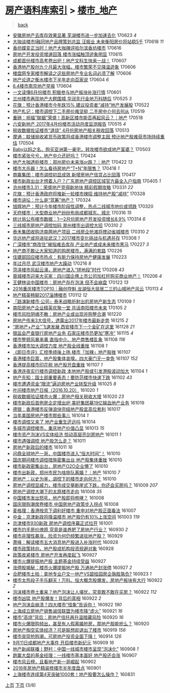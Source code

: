 [房产语料库索引](../../README.md)  > [楼市_地产](楼市_地产.md)
====
> [back](../README.md)

- [安徽房地产去库存效果显著 芜湖楼市进一步加速去化](http://jkwz.applinzi.com/ittc/6982415612855714820.html#%E5%AE%89%E5%BE%BD%E6%88%BF%E5%9C%B0%E4%BA%A7%E5%8E%BB%E5%BA%93%E5%AD%98%E6%95%88%E6%9E%9C%E6%98%BE%E8%91%97+%E8%8A%9C%E6%B9%96%E6%A5%BC%E5%B8%82%E8%BF%9B%E4%B8%80%E6%AD%A5%E5%8A%A0%E9%80%9F%E5%8E%BB%E5%8C%96) 170623 *4* 
- [大咖谈楼市I融冠地产品牌策划总监 汪振业 未来衡阳房价将站稳5千](http://jkwz.applinzi.com/ittc/6980524066715730948.html#%E5%A4%A7%E5%92%96%E8%B0%88%E6%A5%BC%E5%B8%82I%E8%9E%8D%E5%86%A0%E5%9C%B0%E4%BA%A7%E5%93%81%E7%89%8C%E7%AD%96%E5%88%92%E6%80%BB%E7%9B%91+%E6%B1%AA%E6%8C%AF%E4%B8%9A+%E6%9C%AA%E6%9D%A5%E8%A1%A1%E9%98%B3%E6%88%BF%E4%BB%B7%E5%B0%86%E7%AB%99%E7%A8%B35%E5%8D%83) 170618 *11* 
- [香坊蝶变正当时！地产大咖辣评哈尔滨香坊楼市](http://jkwz.applinzi.com/ittc/6979709937012704260.html#%E9%A6%99%E5%9D%8A%E8%9D%B6%E5%8F%98%E6%AD%A3%E5%BD%93%E6%97%B6%EF%BC%81%E5%9C%B0%E4%BA%A7%E5%A4%A7%E5%92%96%E8%BE%A3%E8%AF%84%E5%93%88%E5%B0%94%E6%BB%A8%E9%A6%99%E5%9D%8A%E6%A5%BC%E5%B8%82) 170616  
- [房地产开发投资增速回落 楼市涨幅触顶迹象明显](http://jkwz.applinzi.com/ittc/6979376990325834756.html#%E6%88%BF%E5%9C%B0%E4%BA%A7%E5%BC%80%E5%8F%91%E6%8A%95%E8%B5%84%E5%A2%9E%E9%80%9F%E5%9B%9E%E8%90%BD+%E6%A5%BC%E5%B8%82%E6%B6%A8%E5%B9%85%E8%A7%A6%E9%A1%B6%E8%BF%B9%E8%B1%A1%E6%98%8E%E6%98%BE) 170615  
- [成都首份楼市高考卷出炉！地产文科生快来一战！](http://jkwz.applinzi.com/ittc/6976512391419266052.html#%E6%88%90%E9%83%BD%E9%A6%96%E4%BB%BD%E6%A5%BC%E5%B8%82%E9%AB%98%E8%80%83%E5%8D%B7%E5%87%BA%E7%82%89%EF%BC%81%E5%9C%B0%E4%BA%A7%E6%96%87%E7%A7%91%E7%94%9F%E5%BF%AB%E6%9D%A5%E4%B8%80%E6%88%98%EF%BC%81) 170607  
- [香港地产股创九个月最大涨幅，楼市繁荣不见降温迹象](http://jkwz.applinzi.com/ittc/6976125754491274245.html#%E9%A6%99%E6%B8%AF%E5%9C%B0%E4%BA%A7%E8%82%A1%E5%88%9B%E4%B9%9D%E4%B8%AA%E6%9C%88%E6%9C%80%E5%A4%A7%E6%B6%A8%E5%B9%85%EF%BC%8C%E6%A5%BC%E5%B8%82%E7%B9%81%E8%8D%A3%E4%B8%8D%E8%A7%81%E9%99%8D%E6%B8%A9%E8%BF%B9%E8%B1%A1) 170606  
- [楼盘网专家楼市解读之这些房地产专业名词必须了解](http://jkwz.applinzi.com/ittc/6976082136137204740.html#%E6%A5%BC%E7%9B%98%E7%BD%91%E4%B8%93%E5%AE%B6%E6%A5%BC%E5%B8%82%E8%A7%A3%E8%AF%BB%E4%B9%8B%E8%BF%99%E4%BA%9B%E6%88%BF%E5%9C%B0%E4%BA%A7%E4%B8%93%E4%B8%9A%E5%90%8D%E8%AF%8D%E5%BF%85%E9%A1%BB%E4%BA%86%E8%A7%A3) 170606  
- [地产论道之衡水楼市下半年走向百家说](http://jkwz.applinzi.com/ittc/6975253742654850053.html#%E5%9C%B0%E4%BA%A7%E8%AE%BA%E9%81%93%E4%B9%8B%E8%A1%A1%E6%B0%B4%E6%A5%BC%E5%B8%82%E4%B8%8B%E5%8D%8A%E5%B9%B4%E8%B5%B0%E5%90%91%E7%99%BE%E5%AE%B6%E8%AF%B4) 170604 *6* 
- [6.4楼市南京地产早报](http://jkwz.applinzi.com/ittc/6975103981599589381.html#6.4%E6%A5%BC%E5%B8%82%E5%8D%97%E4%BA%AC%E5%9C%B0%E4%BA%A7%E6%97%A9%E6%8A%A5) 170604  
- [一文读懂6月份楼市 积极参与地产板块补涨行情](http://jkwz.applinzi.com/ittc/6974143833418761221.html#%E4%B8%80%E6%96%87%E8%AF%BB%E6%87%826%E6%9C%88%E4%BB%BD%E6%A5%BC%E5%B8%82+%E7%A7%AF%E6%9E%81%E5%8F%82%E4%B8%8E%E5%9C%B0%E4%BA%A7%E6%9D%BF%E5%9D%97%E8%A1%A5%E6%B6%A8%E8%A1%8C%E6%83%85) 170601  
- [兰州楼市再现地产大鳄围城 华润先行金地万科随后](http://jkwz.applinzi.com/ittc/6971551450336330756.html#%E5%85%B0%E5%B7%9E%E6%A5%BC%E5%B8%82%E5%86%8D%E7%8E%B0%E5%9C%B0%E4%BA%A7%E5%A4%A7%E9%B3%84%E5%9B%B4%E5%9F%8E+%E5%8D%8E%E6%B6%A6%E5%85%88%E8%A1%8C%E9%87%91%E5%9C%B0%E4%B8%87%E7%A7%91%E9%9A%8F%E5%90%8E) 170525 *3* 
- [花旗：预计香港楼市今年跌15% 建议投资者“减持”地产发展股](http://jkwz.applinzi.com/ittc/6970510897230382085.html#%E8%8A%B1%E6%97%97%EF%BC%9A%E9%A2%84%E8%AE%A1%E9%A6%99%E6%B8%AF%E6%A5%BC%E5%B8%82%E4%BB%8A%E5%B9%B4%E8%B7%8C15%25+%E5%BB%BA%E8%AE%AE%E6%8A%95%E8%B5%84%E8%80%85%E2%80%9C%E5%87%8F%E6%8C%81%E2%80%9D%E5%9C%B0%E4%BA%A7%E5%8F%91%E5%B1%95%E8%82%A1) 170522  
- [地产札记：楼市调控下二手房价难坚挺 二手房中介何去何从](http://jkwz.applinzi.com/ittc/6969338689929872388.html#%E5%9C%B0%E4%BA%A7%E6%9C%AD%E8%AE%B0%EF%BC%9A%E6%A5%BC%E5%B8%82%E8%B0%83%E6%8E%A7%E4%B8%8B%E4%BA%8C%E6%89%8B%E6%88%BF%E4%BB%B7%E9%9A%BE%E5%9D%9A%E6%8C%BA+%E4%BA%8C%E6%89%8B%E6%88%BF%E4%B8%AD%E4%BB%8B%E4%BD%95%E5%8E%BB%E4%BD%95%E4%BB%8E) 170519  
- [重磅：祝福“联姻”荣盛！高新区楼市能否再起风云？｜地产](http://jkwz.applinzi.com/ittc/6968943643862762500.html#%E9%87%8D%E7%A3%85%EF%BC%9A%E7%A5%9D%E7%A6%8F%E2%80%9C%E8%81%94%E5%A7%BB%E2%80%9D%E8%8D%A3%E7%9B%9B%EF%BC%81%E9%AB%98%E6%96%B0%E5%8C%BA%E6%A5%BC%E5%B8%82%E8%83%BD%E5%90%A6%E5%86%8D%E8%B5%B7%E9%A3%8E%E4%BA%91%EF%BC%9F%EF%BD%9C%E5%9C%B0%E4%BA%A7) 170518  
- [六安新地产 2017年4月份楼市活动月度监测报告](http://jkwz.applinzi.com/ittc/6967840127580636165.html#%E5%85%AD%E5%AE%89%E6%96%B0%E5%9C%B0%E4%BA%A7+2017%E5%B9%B44%E6%9C%88%E4%BB%BD%E6%A5%BC%E5%B8%82%E6%B4%BB%E5%8A%A8%E6%9C%88%E5%BA%A6%E7%9B%91%E6%B5%8B%E6%8A%A5%E5%91%8A) 170515 *4* 
- [税收数据佐证楼市“退烧” 4月份房地产相关税收回落](http://jkwz.applinzi.com/ittc/6966947725714129924.html#%E7%A8%8E%E6%94%B6%E6%95%B0%E6%8D%AE%E4%BD%90%E8%AF%81%E6%A5%BC%E5%B8%82%E2%80%9C%E9%80%80%E7%83%A7%E2%80%9D+4%E6%9C%88%E4%BB%BD%E6%88%BF%E5%9C%B0%E4%BA%A7%E7%9B%B8%E5%85%B3%E7%A8%8E%E6%94%B6%E5%9B%9E%E8%90%BD) 170513  
- [摩通：联储局收紧货币政策将成香港楼市调整主因 预计地产股难获市场持续重估](http://jkwz.applinzi.com/ittc/6963793837276267524.html#%E6%91%A9%E9%80%9A%EF%BC%9A%E8%81%94%E5%82%A8%E5%B1%80%E6%94%B6%E7%B4%A7%E8%B4%A7%E5%B8%81%E6%94%BF%E7%AD%96%E5%B0%86%E6%88%90%E9%A6%99%E6%B8%AF%E6%A5%BC%E5%B8%82%E8%B0%83%E6%95%B4%E4%B8%BB%E5%9B%A0+%E9%A2%84%E8%AE%A1%E5%9C%B0%E4%BA%A7%E8%82%A1%E9%9A%BE%E8%8E%B7%E5%B8%82%E5%9C%BA%E6%8C%81%E7%BB%AD%E9%87%8D%E4%BC%B0) 170504  
- [Baby以妈之名，购买亚洲第一豪宅，转攻楼市欲成地产富婆？](http://jkwz.applinzi.com/ittc/6963117805598671876.html#Baby%E4%BB%A5%E5%A6%88%E4%B9%8B%E5%90%8D%EF%BC%8C%E8%B4%AD%E4%B9%B0%E4%BA%9A%E6%B4%B2%E7%AC%AC%E4%B8%80%E8%B1%AA%E5%AE%85%EF%BC%8C%E8%BD%AC%E6%94%BB%E6%A5%BC%E5%B8%82%E6%AC%B2%E6%88%90%E5%9C%B0%E4%BA%A7%E5%AF%8C%E5%A9%86%EF%BC%9F) 170503  
- [楼市紧张兮兮，地产中介还好吗？](http://jkwz.applinzi.com/ittc/6960147992601428997.html#%E6%A5%BC%E5%B8%82%E7%B4%A7%E5%BC%A0%E5%85%AE%E5%85%AE%EF%BC%8C%E5%9C%B0%E4%BA%A7%E4%B8%AD%E4%BB%8B%E8%BF%98%E5%A5%BD%E5%90%97%EF%BC%9F) 170424  
- [地产大咖透析楼市：郑州房价未来涨or跌？｜地产](http://jkwz.applinzi.com/ittc/6959156124459729925.html#%E5%9C%B0%E4%BA%A7%E5%A4%A7%E5%92%96%E9%80%8F%E6%9E%90%E6%A5%BC%E5%B8%82%EF%BC%9A%E9%83%91%E5%B7%9E%E6%88%BF%E4%BB%B7%E6%9C%AA%E6%9D%A5%E6%B6%A8or%E8%B7%8C%EF%BC%9F%EF%BD%9C%E5%9C%B0%E4%BA%A7) 170422 *13* 
- [楼市大杀器！怎么看待房地产“T+N”年限售？](http://jkwz.applinzi.com/ittc/6957831687672169477.html#%E6%A5%BC%E5%B8%82%E5%A4%A7%E6%9D%80%E5%99%A8%EF%BC%81%E6%80%8E%E4%B9%88%E7%9C%8B%E5%BE%85%E6%88%BF%E5%9C%B0%E4%BA%A7%E2%80%9CT%2BN%E2%80%9D%E5%B9%B4%E9%99%90%E5%94%AE%EF%BC%9F) 170418 *1* 
- [商赢集团：楼市调控初显成效 新增房地产信贷占比回落](http://jkwz.applinzi.com/ittc/6957451642239714308.html#%E5%95%86%E8%B5%A2%E9%9B%86%E5%9B%A2%EF%BC%9A%E6%A5%BC%E5%B8%82%E8%B0%83%E6%8E%A7%E5%88%9D%E6%98%BE%E6%88%90%E6%95%88+%E6%96%B0%E5%A2%9E%E6%88%BF%E5%9C%B0%E4%BA%A7%E4%BF%A1%E8%B4%B7%E5%8D%A0%E6%AF%94%E5%9B%9E%E8%90%BD) 170417  
- [楼市新政出台才想着入户？广东房地产调控区域官方最全入户指南](http://jkwz.applinzi.com/ittc/6953098858707026949.html#%E6%A5%BC%E5%B8%82%E6%96%B0%E6%94%BF%E5%87%BA%E5%8F%B0%E6%89%8D%E6%83%B3%E7%9D%80%E5%85%A5%E6%88%B7%EF%BC%9F%E5%B9%BF%E4%B8%9C%E6%88%BF%E5%9C%B0%E4%BA%A7%E8%B0%83%E6%8E%A7%E5%8C%BA%E5%9F%9F%E5%AE%98%E6%96%B9%E6%9C%80%E5%85%A8%E5%85%A5%E6%88%B7%E6%8C%87%E5%8D%97) 170405 *1* 
- [沧州楼市3.31：荣盛地产竞得新地块 精彩假期攻略](http://jkwz.applinzi.com/ittc/6951186548207911941.html#%E6%B2%A7%E5%B7%9E%E6%A5%BC%E5%B8%823.31%EF%BC%9A%E8%8D%A3%E7%9B%9B%E5%9C%B0%E4%BA%A7%E7%AB%9E%E5%BE%97%E6%96%B0%E5%9C%B0%E5%9D%97+%E7%B2%BE%E5%BD%A9%E5%81%87%E6%9C%9F%E6%94%BB%E7%95%A5) 170331 *22* 
- [花旗：预计香港政府将推新一轮楼市辣招 维持地产股“减持”](http://jkwz.applinzi.com/ittc/6950091348844741636.html#%E8%8A%B1%E6%97%97%EF%BC%9A%E9%A2%84%E8%AE%A1%E9%A6%99%E6%B8%AF%E6%94%BF%E5%BA%9C%E5%B0%86%E6%8E%A8%E6%96%B0%E4%B8%80%E8%BD%AE%E6%A5%BC%E5%B8%82%E8%BE%A3%E6%8B%9B+%E7%BB%B4%E6%8C%81%E5%9C%B0%E4%BA%A7%E8%82%A1%E2%80%9C%E5%87%8F%E6%8C%81%E2%80%9D) 170328  
- [楼市讲坛：什么是“蓝筹”地产？](http://jkwz.applinzi.com/ittc/6948615432662680581.html#%E6%A5%BC%E5%B8%82%E8%AE%B2%E5%9D%9B%EF%BC%9A%E4%BB%80%E4%B9%88%E6%98%AF%E2%80%9C%E8%93%9D%E7%AD%B9%E2%80%9D%E5%9C%B0%E4%BA%A7%EF%BC%9F) 170324  
- [旭辉地产：预计今年楼市阶段性调整，热点二线城市地价或领跌](http://jkwz.applinzi.com/ittc/6947226698302096389.html#%E6%97%AD%E8%BE%89%E5%9C%B0%E4%BA%A7%EF%BC%9A%E9%A2%84%E8%AE%A1%E4%BB%8A%E5%B9%B4%E6%A5%BC%E5%B8%82%E9%98%B6%E6%AE%B5%E6%80%A7%E8%B0%83%E6%95%B4%EF%BC%8C%E7%83%AD%E7%82%B9%E4%BA%8C%E7%BA%BF%E5%9F%8E%E5%B8%82%E5%9C%B0%E4%BB%B7%E6%88%96%E9%A2%86%E8%B7%8C) 170320  
- [天府楼市｜大型商业地产纷纷布局成都城东、城北](http://jkwz.applinzi.com/ittc/6945686398077240325.html#%E5%A4%A9%E5%BA%9C%E6%A5%BC%E5%B8%82%EF%BD%9C%E5%A4%A7%E5%9E%8B%E5%95%86%E4%B8%9A%E5%9C%B0%E4%BA%A7%E7%BA%B7%E7%BA%B7%E5%B8%83%E5%B1%80%E6%88%90%E9%83%BD%E5%9F%8E%E4%B8%9C%E3%80%81%E5%9F%8E%E5%8C%97) 170316 *15* 
- [统计局公布楼市数据：1—2月份房地产开发投资增长8.9%](http://jkwz.applinzi.com/ittc/6944858149994628101.html#%E7%BB%9F%E8%AE%A1%E5%B1%80%E5%85%AC%E5%B8%83%E6%A5%BC%E5%B8%82%E6%95%B0%E6%8D%AE%EF%BC%9A1%E2%80%942%E6%9C%88%E4%BB%BD%E6%88%BF%E5%9C%B0%E4%BA%A7%E5%BC%80%E5%8F%91%E6%8A%95%E8%B5%84%E5%A2%9E%E9%95%BF8.9%25) 170314 *6* 
- [三线城市房地产调控加码 滁州楼市出调控大招](http://jkwz.applinzi.com/ittc/6943418185557738501.html#%E4%B8%89%E7%BA%BF%E5%9F%8E%E5%B8%82%E6%88%BF%E5%9C%B0%E4%BA%A7%E8%B0%83%E6%8E%A7%E5%8A%A0%E7%A0%81+%E6%BB%81%E5%B7%9E%E6%A5%BC%E5%B8%82%E5%87%BA%E8%B0%83%E6%8E%A7%E5%A4%A7%E6%8B%9B) 170310 *2* 
- [泰禾集团收购济南两地产项目 二线房企抢滩将搅动省城楼市](http://jkwz.applinzi.com/ittc/6943210541559579652.html#%E6%B3%B0%E7%A6%BE%E9%9B%86%E5%9B%A2%E6%94%B6%E8%B4%AD%E6%B5%8E%E5%8D%97%E4%B8%A4%E5%9C%B0%E4%BA%A7%E9%A1%B9%E7%9B%AE+%E4%BA%8C%E7%BA%BF%E6%88%BF%E4%BC%81%E6%8A%A2%E6%BB%A9%E5%B0%86%E6%90%85%E5%8A%A8%E7%9C%81%E5%9F%8E%E6%A5%BC%E5%B8%82) 170310 *2* 
- [华远地产或将进驻武汉？2017楼市变化挑战与机遇并存](http://jkwz.applinzi.com/ittc/6942610494836966405.html#%E5%8D%8E%E8%BF%9C%E5%9C%B0%E4%BA%A7%E6%88%96%E5%B0%86%E8%BF%9B%E9%A9%BB%E6%AD%A6%E6%B1%89%EF%BC%9F2017%E6%A5%BC%E5%B8%82%E5%8F%98%E5%8C%96%E6%8C%91%E6%88%98%E4%B8%8E%E6%9C%BA%E9%81%87%E5%B9%B6%E5%AD%98) 170308 *1* 
- [广深楼市“商改住”被指难去库存 产业地产或成未来楼市黑马](http://jkwz.applinzi.com/ittc/6939323405177455620.html#%E5%B9%BF%E6%B7%B1%E6%A5%BC%E5%B8%82%E2%80%9C%E5%95%86%E6%94%B9%E4%BD%8F%E2%80%9D%E8%A2%AB%E6%8C%87%E9%9A%BE%E5%8E%BB%E5%BA%93%E5%AD%98+%E4%BA%A7%E4%B8%9A%E5%9C%B0%E4%BA%A7%E6%88%96%E6%88%90%E6%9C%AA%E6%9D%A5%E6%A5%BC%E5%B8%82%E9%BB%91%E9%A9%AC) 170227 *3* 
- [地产商不敢让大家知道的购房楼市，满满的套路](http://jkwz.applinzi.com/ittc/6938720529392600069.html#%E5%9C%B0%E4%BA%A7%E5%95%86%E4%B8%8D%E6%95%A2%E8%AE%A9%E5%A4%A7%E5%AE%B6%E7%9F%A5%E9%81%93%E7%9A%84%E8%B4%AD%E6%88%BF%E6%A5%BC%E5%B8%82%EF%BC%8C%E6%BB%A1%E6%BB%A1%E7%9A%84%E5%A5%97%E8%B7%AF) 170226  
- [住建部回应楼市热点：有能力保持房地产健康发展](http://jkwz.applinzi.com/ittc/6937929712541369348.html#%E4%BD%8F%E5%BB%BA%E9%83%A8%E5%9B%9E%E5%BA%94%E6%A5%BC%E5%B8%82%E7%83%AD%E7%82%B9%EF%BC%9A%E6%9C%89%E8%83%BD%E5%8A%9B%E4%BF%9D%E6%8C%81%E6%88%BF%E5%9C%B0%E4%BA%A7%E5%81%A5%E5%BA%B7%E5%8F%91%E5%B1%95) 170223  
- [年过月尽 武汉楼市地产大躁动](http://jkwz.applinzi.com/ittc/6935249739623957508.html#%E5%B9%B4%E8%BF%87%E6%9C%88%E5%B0%BD+%E6%AD%A6%E6%B1%89%E6%A5%BC%E5%B8%82%E5%9C%B0%E4%BA%A7%E5%A4%A7%E8%BA%81%E5%8A%A8) 170216 *8* 
- [菏泽楼市风起云涌，房地产进入“拼地段”时代](http://jkwz.applinzi.com/ittc/6932402911631115268.html#%E8%8F%8F%E6%B3%BD%E6%A5%BC%E5%B8%82%E9%A3%8E%E8%B5%B7%E4%BA%91%E6%B6%8C%EF%BC%8C%E6%88%BF%E5%9C%B0%E4%BA%A7%E8%BF%9B%E5%85%A5%E2%80%9C%E6%8B%BC%E5%9C%B0%E6%AE%B5%E2%80%9D%E6%97%B6%E4%BB%A3) 170208 *43* 
- [蓉城楼市迎来大买家：四川国企携上市公司加杠杆购买商业地产！](http://jkwz.applinzi.com/ittc/6931466690566292484.html#%E8%93%89%E5%9F%8E%E6%A5%BC%E5%B8%82%E8%BF%8E%E6%9D%A5%E5%A4%A7%E4%B9%B0%E5%AE%B6%EF%BC%9A%E5%9B%9B%E5%B7%9D%E5%9B%BD%E4%BC%81%E6%90%BA%E4%B8%8A%E5%B8%82%E5%85%AC%E5%8F%B8%E5%8A%A0%E6%9D%A0%E6%9D%86%E8%B4%AD%E4%B9%B0%E5%95%86%E4%B8%9A%E5%9C%B0%E4%BA%A7%EF%BC%81) 170206 *4* 
- [王健林谈中国楼市：房地产存在泡沫 但不会崩盘](http://jkwz.applinzi.com/ittc/6925892450848867333.html#%E7%8E%8B%E5%81%A5%E6%9E%97%E8%B0%88%E4%B8%AD%E5%9B%BD%E6%A5%BC%E5%B8%82%EF%BC%9A%E6%88%BF%E5%9C%B0%E4%BA%A7%E5%AD%98%E5%9C%A8%E6%B3%A1%E6%B2%AB+%E4%BD%86%E4%B8%8D%E4%BC%9A%E5%B4%A9%E7%9B%98) 170122 *13* 
- [2016重庆楼市TOP10｜融创夺魁 龙湖恒大屈居二三的山城地产风云](http://jkwz.applinzi.com/ittc/6922673502741332996.html#2016%E9%87%8D%E5%BA%86%E6%A5%BC%E5%B8%82TOP10%EF%BD%9C%E8%9E%8D%E5%88%9B%E5%A4%BA%E9%AD%81+%E9%BE%99%E6%B9%96%E6%81%92%E5%A4%A7%E5%B1%88%E5%B1%85%E4%BA%8C%E4%B8%89%E7%9A%84%E5%B1%B1%E5%9F%8E%E5%9C%B0%E4%BA%A7%E9%A3%8E%E4%BA%91) 170113 *4* 
- [地产精英畅聊2017淄博楼市](http://jkwz.applinzi.com/ittc/6922203253994685444.html#%E5%9C%B0%E4%BA%A7%E7%B2%BE%E8%8B%B1%E7%95%85%E8%81%8A2017%E6%B7%84%E5%8D%9A%E6%A5%BC%E5%B8%82) 170112 *12* 
- [「路演新楼市·公司」泰禾战略折射出的房地产新生态](http://jkwz.applinzi.com/ittc/6921210593616069636.html#%E3%80%8C%E8%B7%AF%E6%BC%94%E6%96%B0%E6%A5%BC%E5%B8%82%C2%B7%E5%85%AC%E5%8F%B8%E3%80%8D%E6%B3%B0%E7%A6%BE%E6%88%98%E7%95%A5%E6%8A%98%E5%B0%84%E5%87%BA%E7%9A%84%E6%88%BF%E5%9C%B0%E4%BA%A7%E6%96%B0%E7%94%9F%E6%80%81) 170109 *1* 
- [南阳房地产企业精英欢聚一堂 共话南阳楼市未来](http://jkwz.applinzi.com/ittc/6919579958640116740.html#%E5%8D%97%E9%98%B3%E6%88%BF%E5%9C%B0%E4%BA%A7%E4%BC%81%E4%B8%9A%E7%B2%BE%E8%8B%B1%E6%AC%A2%E8%81%9A%E4%B8%80%E5%A0%82+%E5%85%B1%E8%AF%9D%E5%8D%97%E9%98%B3%E6%A5%BC%E5%B8%82%E6%9C%AA%E6%9D%A5) 170105 *2* 
- [楼市风险阴魂不散：房地产业或出现并购整合潮](http://jkwz.applinzi.com/ittc/6913756586073129988.html#%E6%A5%BC%E5%B8%82%E9%A3%8E%E9%99%A9%E9%98%B4%E9%AD%82%E4%B8%8D%E6%95%A3%EF%BC%9A%E6%88%BF%E5%9C%B0%E4%BA%A7%E4%B8%9A%E6%88%96%E5%87%BA%E7%8E%B0%E5%B9%B6%E8%B4%AD%E6%95%B4%E5%90%88%E6%BD%AE) 161220  
- [房地产传来3大信号，透露出2017年楼市最新走势](http://jkwz.applinzi.com/ittc/6911567376121594885.html#%E6%88%BF%E5%9C%B0%E4%BA%A7%E4%BC%A0%E6%9D%A53%E5%A4%A7%E4%BF%A1%E5%8F%B7%EF%BC%8C%E9%80%8F%E9%9C%B2%E5%87%BA2017%E5%B9%B4%E6%A5%BC%E5%B8%82%E6%9C%80%E6%96%B0%E8%B5%B0%E5%8A%BF) 161215 *2* 
- [“房地产+产业”飞速发展 西安楼市下一个金矿在这里](http://jkwz.applinzi.com/ittc/6905550564158342148.html#%E2%80%9C%E6%88%BF%E5%9C%B0%E4%BA%A7%2B%E4%BA%A7%E4%B8%9A%E2%80%9D%E9%A3%9E%E9%80%9F%E5%8F%91%E5%B1%95+%E8%A5%BF%E5%AE%89%E6%A5%BC%E5%B8%82%E4%B8%8B%E4%B8%80%E4%B8%AA%E9%87%91%E7%9F%BF%E5%9C%A8%E8%BF%99%E9%87%8C) 161128 *21* 
- [银监会严查银行房地产业务 石家庄楼市恐更加“寒冷”](http://jkwz.applinzi.com/ittc/6900654408039138309.html#%E9%93%B6%E7%9B%91%E4%BC%9A%E4%B8%A5%E6%9F%A5%E9%93%B6%E8%A1%8C%E6%88%BF%E5%9C%B0%E4%BA%A7%E4%B8%9A%E5%8A%A1+%E7%9F%B3%E5%AE%B6%E5%BA%84%E6%A5%BC%E5%B8%82%E6%81%90%E6%9B%B4%E5%8A%A0%E2%80%9C%E5%AF%92%E5%86%B7%E2%80%9D) 161115 *4* 
- [楼市整顿风暴来袭 直指中介、地产商售楼乱象](http://jkwz.applinzi.com/ittc/6898007196238873605.html#%E6%A5%BC%E5%B8%82%E6%95%B4%E9%A1%BF%E9%A3%8E%E6%9A%B4%E6%9D%A5%E8%A2%AD+%E7%9B%B4%E6%8C%87%E4%B8%AD%E4%BB%8B%E3%80%81%E5%9C%B0%E4%BA%A7%E5%95%86%E5%94%AE%E6%A5%BC%E4%B9%B1%E8%B1%A1) 161108 *116* 
- [香港楼市加大调控力度 地产股全线重挫](http://jkwz.applinzi.com/ittc/6897954712854217732.html#%E9%A6%99%E6%B8%AF%E6%A5%BC%E5%B8%82%E5%8A%A0%E5%A4%A7%E8%B0%83%E6%8E%A7%E5%8A%9B%E5%BA%A6+%E5%9C%B0%E4%BA%A7%E8%82%A1%E5%85%A8%E7%BA%BF%E9%87%8D%E6%8C%AB) 161108 *1* 
- [《即日市评》汇控季绩後上扬 楼市「加辣」地产股挫](http://jkwz.applinzi.com/ittc/6897820147565200389.html#%E3%80%8A%E5%8D%B3%E6%97%A5%E5%B8%82%E8%AF%84%E3%80%8B%E6%B1%87%E6%8E%A7%E5%AD%A3%E7%BB%A9%E5%BE%8C%E4%B8%8A%E6%89%AC+%E6%A5%BC%E5%B8%82%E3%80%8C%E5%8A%A0%E8%BE%A3%E3%80%8D%E5%9C%B0%E4%BA%A7%E8%82%A1%E6%8C%AB) 161107  
- [香港楼市巨震，地产股集体哀嚎，四大豪门无一幸免](http://jkwz.applinzi.com/ittc/6897749450914530308.html#%E9%A6%99%E6%B8%AF%E6%A5%BC%E5%B8%82%E5%B7%A8%E9%9C%87%EF%BC%8C%E5%9C%B0%E4%BA%A7%E8%82%A1%E9%9B%86%E4%BD%93%E5%93%80%E5%9A%8E%EF%BC%8C%E5%9B%9B%E5%A4%A7%E8%B1%AA%E9%97%A8%E6%97%A0%E4%B8%80%E5%B9%B8%E5%85%8D) 161107 *152* 
- [香港提高楼市印花税 地产股开盘重挫](http://jkwz.applinzi.com/ittc/6897696881148167173.html#%E9%A6%99%E6%B8%AF%E6%8F%90%E9%AB%98%E6%A5%BC%E5%B8%82%E5%8D%B0%E8%8A%B1%E7%A8%8E+%E5%9C%B0%E4%BA%A7%E8%82%A1%E5%BC%80%E7%9B%98%E9%87%8D%E6%8C%AB) 161107 *1* 
- [香港连夜实行楼市调控新政 本地地产股或引发港股波动加大](http://jkwz.applinzi.com/ittc/6896748243802653701.html#%E9%A6%99%E6%B8%AF%E8%BF%9E%E5%A4%9C%E5%AE%9E%E8%A1%8C%E6%A5%BC%E5%B8%82%E8%B0%83%E6%8E%A7%E6%96%B0%E6%94%BF+%E6%9C%AC%E5%9C%B0%E5%9C%B0%E4%BA%A7%E8%82%A1%E6%88%96%E5%BC%95%E5%8F%91%E6%B8%AF%E8%82%A1%E6%B3%A2%E5%8A%A8%E5%8A%A0%E5%A4%A7) 161104 *1* 
- [地产先知：国土部重要表态！要防范楼市快速下跌](http://jkwz.applinzi.com/ittc/6895896707144877060.html#%E5%9C%B0%E4%BA%A7%E5%85%88%E7%9F%A5%EF%BC%9A%E5%9B%BD%E5%9C%9F%E9%83%A8%E9%87%8D%E8%A6%81%E8%A1%A8%E6%80%81%EF%BC%81%E8%A6%81%E9%98%B2%E8%8C%83%E6%A5%BC%E5%B8%82%E5%BF%AB%E9%80%9F%E4%B8%8B%E8%B7%8C) 161102 *43* 
- [楼市遭遇资金“限流”逼迫房地产业转型升级](http://jkwz.applinzi.com/ittc/6892804743029588996.html#%E6%A5%BC%E5%B8%82%E9%81%AD%E9%81%87%E8%B5%84%E9%87%91%E2%80%9C%E9%99%90%E6%B5%81%E2%80%9D%E9%80%BC%E8%BF%AB%E6%88%BF%E5%9C%B0%E4%BA%A7%E4%B8%9A%E8%BD%AC%E5%9E%8B%E5%8D%87%E7%BA%A7) 161025 *8* 
- [叶问楼市地产日报（2016.10.20）](http://jkwz.applinzi.com/ittc/6891152882828575749.html#%E5%8F%B6%E9%97%AE%E6%A5%BC%E5%B8%82%E5%9C%B0%E4%BA%A7%E6%97%A5%E6%8A%A5%EF%BC%882016.10.20%EF%BC%89) 161020 *1* 
- [税收数据验证楼市火爆：房地产相关税收大增](http://jkwz.applinzi.com/ittc/6890880429267092484.html#%E7%A8%8E%E6%94%B6%E6%95%B0%E6%8D%AE%E9%AA%8C%E8%AF%81%E6%A5%BC%E5%B8%82%E7%81%AB%E7%88%86%EF%BC%9A%E6%88%BF%E5%9C%B0%E4%BA%A7%E7%9B%B8%E5%85%B3%E7%A8%8E%E6%94%B6%E5%A4%A7%E5%A2%9E) 161020 *23* 
- [楼市新政后首例房企定增出炉 美好集团募19亿输血地产业务](http://jkwz.applinzi.com/ittc/6890582673461871620.html#%E6%A5%BC%E5%B8%82%E6%96%B0%E6%94%BF%E5%90%8E%E9%A6%96%E4%BE%8B%E6%88%BF%E4%BC%81%E5%AE%9A%E5%A2%9E%E5%87%BA%E7%82%89+%E7%BE%8E%E5%A5%BD%E9%9B%86%E5%9B%A2%E5%8B%9F19%E4%BA%BF%E8%BE%93%E8%A1%80%E5%9C%B0%E4%BA%A7%E4%B8%9A%E5%8A%A1) 161019  
- [德银：香港楼市反弹浪快完结地产股宜高位套利](http://jkwz.applinzi.com/ittc/6889960142073758724.html#%E5%BE%B7%E9%93%B6%EF%BC%9A%E9%A6%99%E6%B8%AF%E6%A5%BC%E5%B8%82%E5%8F%8D%E5%BC%B9%E6%B5%AA%E5%BF%AB%E5%AE%8C%E7%BB%93%E5%9C%B0%E4%BA%A7%E8%82%A1%E5%AE%9C%E9%AB%98%E4%BD%8D%E5%A5%97%E5%88%A9) 161017  
- [当年美国房地产楼市那些事儿](http://jkwz.applinzi.com/ittc/6888844253924426756.html#%E5%BD%93%E5%B9%B4%E7%BE%8E%E5%9B%BD%E6%88%BF%E5%9C%B0%E4%BA%A7%E6%A5%BC%E5%B8%82%E9%82%A3%E4%BA%9B%E4%BA%8B%E5%84%BF) 161014 *1* 
- [楼市调控又来了 地产业重生还远吗](http://jkwz.applinzi.com/ittc/6888654046914675716.html#%E6%A5%BC%E5%B8%82%E8%B0%83%E6%8E%A7%E5%8F%88%E6%9D%A5%E4%BA%86+%E5%9C%B0%E4%BA%A7%E4%B8%9A%E9%87%8D%E7%94%9F%E8%BF%98%E8%BF%9C%E5%90%97) 161014  
- [多城市调控楼市，重庆地产价值凸显](http://jkwz.applinzi.com/ittc/6888304677858313220.html#%E5%A4%9A%E5%9F%8E%E5%B8%82%E8%B0%83%E6%8E%A7%E6%A5%BC%E5%B8%82%EF%BC%8C%E9%87%8D%E5%BA%86%E5%9C%B0%E4%BA%A7%E4%BB%B7%E5%80%BC%E5%87%B8%E6%98%BE) 161013 *15* 
- [楼市资产泡沫VS实体经济   惊动高层亮剑房地产](http://jkwz.applinzi.com/ittc/6887840226973582340.html#%E6%A5%BC%E5%B8%82%E8%B5%84%E4%BA%A7%E6%B3%A1%E6%B2%ABVS%E5%AE%9E%E4%BD%93%E7%BB%8F%E6%B5%8E+++%E6%83%8A%E5%8A%A8%E9%AB%98%E5%B1%82%E4%BA%AE%E5%89%91%E6%88%BF%E5%9C%B0%E4%BA%A7) 161011 *1* 
- [楼市遇强调控 地产股怎么走？](http://jkwz.applinzi.com/ittc/6887558086251774981.html#%E6%A5%BC%E5%B8%82%E9%81%87%E5%BC%BA%E8%B0%83%E6%8E%A7+%E5%9C%B0%E4%BA%A7%E8%82%A1%E6%80%8E%E4%B9%88%E8%B5%B0%EF%BC%9F) 161011  
- [房地产新政后的楼市](http://jkwz.applinzi.com/ittc/6887558080035816452.html#%E6%88%BF%E5%9C%B0%E4%BA%A7%E6%96%B0%E6%94%BF%E5%90%8E%E7%9A%84%E6%A5%BC%E5%B8%82) 161011 *16* 
- [问鼎全球地产一哥，中国楼市进入“恒大时间”！](http://jkwz.applinzi.com/ittc/6887502308979508228.html#%E9%97%AE%E9%BC%8E%E5%85%A8%E7%90%83%E5%9C%B0%E4%BA%A7%E4%B8%80%E5%93%A5%EF%BC%8C%E4%B8%AD%E5%9B%BD%E6%A5%BC%E5%B8%82%E8%BF%9B%E5%85%A5%E2%80%9C%E6%81%92%E5%A4%A7%E6%97%B6%E9%97%B4%E2%80%9D%EF%BC%81) 161010  
- [国庆期间楼市调控措施密集出台 地产股集体重挫](http://jkwz.applinzi.com/ittc/6887435507268584452.html#%E5%9B%BD%E5%BA%86%E6%9C%9F%E9%97%B4%E6%A5%BC%E5%B8%82%E8%B0%83%E6%8E%A7%E6%8E%AA%E6%96%BD%E5%AF%86%E9%9B%86%E5%87%BA%E5%8F%B0+%E5%9C%B0%E4%BA%A7%E8%82%A1%E9%9B%86%E4%BD%93%E9%87%8D%E6%8C%AB) 161010  
- [楼市新政密集出台，房地产O2O企业懵了](http://jkwz.applinzi.com/ittc/6887409760780944388.html#%E6%A5%BC%E5%B8%82%E6%96%B0%E6%94%BF%E5%AF%86%E9%9B%86%E5%87%BA%E5%8F%B0%EF%BC%8C%E6%88%BF%E5%9C%B0%E4%BA%A7O2O%E4%BC%81%E4%B8%9A%E6%87%B5%E4%BA%86) 161010  
- [楼市出新政，郑州市民为啥排队离婚？｜地产](http://jkwz.applinzi.com/ittc/6887325848033559556.html#%E6%A5%BC%E5%B8%82%E5%87%BA%E6%96%B0%E6%94%BF%EF%BC%8C%E9%83%91%E5%B7%9E%E5%B8%82%E6%B0%91%E4%B8%BA%E5%95%A5%E6%8E%92%E9%98%9F%E7%A6%BB%E5%A9%9A%EF%BC%9F%EF%BD%9C%E5%9C%B0%E4%BA%A7) 161010 *7* 
- [房地产：以史为鉴，调控下的楼市走向何方？](http://jkwz.applinzi.com/ittc/6887314619542012933.html#%E6%88%BF%E5%9C%B0%E4%BA%A7%EF%BC%9A%E4%BB%A5%E5%8F%B2%E4%B8%BA%E9%89%B4%EF%BC%8C%E8%B0%83%E6%8E%A7%E4%B8%8B%E7%9A%84%E6%A5%BC%E5%B8%82%E8%B5%B0%E5%90%91%E4%BD%95%E6%96%B9%EF%BC%9F) 161010  
- [房地产调控显威力，楼市成交量断崖式下跌，你还会买房吗？](http://jkwz.applinzi.com/ittc/6886918835537445893.html#%E6%88%BF%E5%9C%B0%E4%BA%A7%E8%B0%83%E6%8E%A7%E6%98%BE%E5%A8%81%E5%8A%9B%EF%BC%8C%E6%A5%BC%E5%B8%82%E6%88%90%E4%BA%A4%E9%87%8F%E6%96%AD%E5%B4%96%E5%BC%8F%E4%B8%8B%E8%B7%8C%EF%BC%8C%E4%BD%A0%E8%BF%98%E4%BC%9A%E4%B9%B0%E6%88%BF%E5%90%97%EF%BC%9F) 161009 *207* 
- [房地产调控大潮下的太原楼市走向](http://jkwz.applinzi.com/ittc/6886640148879508484.html#%E6%88%BF%E5%9C%B0%E4%BA%A7%E8%B0%83%E6%8E%A7%E5%A4%A7%E6%BD%AE%E4%B8%8B%E7%9A%84%E5%A4%AA%E5%8E%9F%E6%A5%BC%E5%B8%82%E8%B5%B0%E5%90%91) 161008 *35* 
- [中国楼市发出怒吼，地产股即将咆哮？](http://jkwz.applinzi.com/ittc/6886580439849894917.html#%E4%B8%AD%E5%9B%BD%E6%A5%BC%E5%B8%82%E5%8F%91%E5%87%BA%E6%80%92%E5%90%BC%EF%BC%8C%E5%9C%B0%E4%BA%A7%E8%82%A1%E5%8D%B3%E5%B0%86%E5%92%86%E5%93%AE%EF%BC%9F) 161008  
- [国庆限购潮席卷楼市 中国房地产政策步入拐点](http://jkwz.applinzi.com/ittc/6886549978637403140.html#%E5%9B%BD%E5%BA%86%E9%99%90%E8%B4%AD%E6%BD%AE%E5%B8%AD%E5%8D%B7%E6%A5%BC%E5%B8%82+%E4%B8%AD%E5%9B%BD%E6%88%BF%E5%9C%B0%E4%BA%A7%E6%94%BF%E7%AD%96%E6%AD%A5%E5%85%A5%E6%8B%90%E7%82%B9) 161008  
- [麦格理：香港按息下调利好楼市 重申对地产股正面看法](http://jkwz.applinzi.com/ittc/6886272491621712900.html#%E9%BA%A6%E6%A0%BC%E7%90%86%EF%BC%9A%E9%A6%99%E6%B8%AF%E6%8C%89%E6%81%AF%E4%B8%8B%E8%B0%83%E5%88%A9%E5%A5%BD%E6%A5%BC%E5%B8%82+%E9%87%8D%E7%94%B3%E5%AF%B9%E5%9C%B0%E4%BA%A7%E8%82%A1%E6%AD%A3%E9%9D%A2%E7%9C%8B%E6%B3%95) 161007  
- [中金：京津新政将降温楼市 地产股仍有10%上涨空间](http://jkwz.applinzi.com/ittc/6884773307894727684.html#%E4%B8%AD%E9%87%91%EF%BC%9A%E4%BA%AC%E6%B4%A5%E6%96%B0%E6%94%BF%E5%B0%86%E9%99%8D%E6%B8%A9%E6%A5%BC%E5%B8%82+%E5%9C%B0%E4%BA%A7%E8%82%A1%E4%BB%8D%E6%9C%8910%25%E4%B8%8A%E6%B6%A8%E7%A9%BA%E9%97%B4) 161003 *119* 
- [京津楼市930新政 房地产调控序幕正式拉开](http://jkwz.applinzi.com/ittc/6884149177713427461.html#%E4%BA%AC%E6%B4%A5%E6%A5%BC%E5%B8%82930%E6%96%B0%E6%94%BF+%E6%88%BF%E5%9C%B0%E4%BA%A7%E8%B0%83%E6%8E%A7%E5%BA%8F%E5%B9%95%E6%AD%A3%E5%BC%8F%E6%8B%89%E5%BC%80) 161001  
- [楼市灼手房价燎原 究竟是谁养肥了房地产行业？](http://jkwz.applinzi.com/ittc/6883686136295195653.html#%E6%A5%BC%E5%B8%82%E7%81%BC%E6%89%8B%E6%88%BF%E4%BB%B7%E7%87%8E%E5%8E%9F+%E7%A9%B6%E7%AB%9F%E6%98%AF%E8%B0%81%E5%85%BB%E8%82%A5%E4%BA%86%E6%88%BF%E5%9C%B0%E4%BA%A7%E8%A1%8C%E4%B8%9A%EF%BC%9F) 160930 *2* 
- [楼市非理性暴涨，险资为何仍频繁进驻地产股？](http://jkwz.applinzi.com/ittc/6883422673475994629.html#%E6%A5%BC%E5%B8%82%E9%9D%9E%E7%90%86%E6%80%A7%E6%9A%B4%E6%B6%A8%EF%BC%8C%E9%99%A9%E8%B5%84%E4%B8%BA%E4%BD%95%E4%BB%8D%E9%A2%91%E7%B9%81%E8%BF%9B%E9%A9%BB%E5%9C%B0%E4%BA%A7%E8%82%A1%EF%BC%9F) 160929  
- [萧峰：解读楼市五大消息地产股进入补涨时代](http://jkwz.applinzi.com/ittc/6882900918491677700.html#%E8%90%A7%E5%B3%B0%EF%BC%9A%E8%A7%A3%E8%AF%BB%E6%A5%BC%E5%B8%82%E4%BA%94%E5%A4%A7%E6%B6%88%E6%81%AF%E5%9C%B0%E4%BA%A7%E8%82%A1%E8%BF%9B%E5%85%A5%E8%A1%A5%E6%B6%A8%E6%97%B6%E4%BB%A3) 160928  
- [楼市政策转向，地产股成机构投资规避对象](http://jkwz.applinzi.com/ittc/6882849610556523525.html#%E6%A5%BC%E5%B8%82%E6%94%BF%E7%AD%96%E8%BD%AC%E5%90%91%EF%BC%8C%E5%9C%B0%E4%BA%A7%E8%82%A1%E6%88%90%E6%9C%BA%E6%9E%84%E6%8A%95%E8%B5%84%E8%A7%84%E9%81%BF%E5%AF%B9%E8%B1%A1) 160928  
- [政策收紧楼市 房地产开发再度起飞](http://jkwz.applinzi.com/ittc/6882524322383528964.html#%E6%94%BF%E7%AD%96%E6%94%B6%E7%B4%A7%E6%A5%BC%E5%B8%82+%E6%88%BF%E5%9C%B0%E4%BA%A7%E5%BC%80%E5%8F%91%E5%86%8D%E5%BA%A6%E8%B5%B7%E9%A3%9E) 160927  
- [楼市火爆提振地产股 主题基金持续受益](http://jkwz.applinzi.com/ittc/6882486889625420804.html#%E6%A5%BC%E5%B8%82%E7%81%AB%E7%88%86%E6%8F%90%E6%8C%AF%E5%9C%B0%E4%BA%A7%E8%82%A1+%E4%B8%BB%E9%A2%98%E5%9F%BA%E9%87%91%E6%8C%81%E7%BB%AD%E5%8F%97%E7%9B%8A) 160927  
- [涨停股揭秘：楼市火爆提振地产股 万通地产封涨停](http://jkwz.applinzi.com/ittc/6882481243555365893.html#%E6%B6%A8%E5%81%9C%E8%82%A1%E6%8F%AD%E7%A7%98%EF%BC%9A%E6%A5%BC%E5%B8%82%E7%81%AB%E7%88%86%E6%8F%90%E6%8C%AF%E5%9C%B0%E4%BA%A7%E8%82%A1+%E4%B8%87%E9%80%9A%E5%9C%B0%E4%BA%A7%E5%B0%81%E6%B6%A8%E5%81%9C) 160927 *2* 
- [合肥楼市土拍：拿地专业户文一地产VS碧桂园房企孰胜孰负?](http://jkwz.applinzi.com/ittc/6881011969112425476.html#%E5%90%88%E8%82%A5%E6%A5%BC%E5%B8%82%E5%9C%9F%E6%8B%8D%EF%BC%9A%E6%8B%BF%E5%9C%B0%E4%B8%93%E4%B8%9A%E6%88%B7%E6%96%87%E4%B8%80%E5%9C%B0%E4%BA%A7VS%E7%A2%A7%E6%A1%82%E5%9B%AD%E6%88%BF%E4%BC%81%E5%AD%B0%E8%83%9C%E5%AD%B0%E8%B4%9F%3F) 160923 *1* 
- [楼市太热段子手乐翻天！万科、恒大概念股爆发，房地产板块有大行](http://jkwz.applinzi.com/ittc/6880794704521724932.html#%E6%A5%BC%E5%B8%82%E5%A4%AA%E7%83%AD%E6%AE%B5%E5%AD%90%E6%89%8B%E4%B9%90%E7%BF%BB%E5%A4%A9%EF%BC%81%E4%B8%87%E7%A7%91%E3%80%81%E6%81%92%E5%A4%A7%E6%A6%82%E5%BF%B5%E8%82%A1%E7%88%86%E5%8F%91%EF%BC%8C%E6%88%BF%E5%9C%B0%E4%BA%A7%E6%9D%BF%E5%9D%97%E6%9C%89%E5%A4%A7%E8%A1%8C) 160922 *2* 
- [泡沫楼市卷土重来？地产泡沫让人堪忧，究竟敢不敢在买房？](http://jkwz.applinzi.com/ittc/6880776311953425413.html#%E6%B3%A1%E6%B2%AB%E6%A5%BC%E5%B8%82%E5%8D%B7%E5%9C%9F%E9%87%8D%E6%9D%A5%EF%BC%9F%E5%9C%B0%E4%BA%A7%E6%B3%A1%E6%B2%AB%E8%AE%A9%E4%BA%BA%E5%A0%AA%E5%BF%A7%EF%BC%8C%E7%A9%B6%E7%AB%9F%E6%95%A2%E4%B8%8D%E6%95%A2%E5%9C%A8%E4%B9%B0%E6%88%BF%EF%BC%9F) 160922 *112* 
- [楼市凶猛 地产股爆发！背后的真相](http://jkwz.applinzi.com/ittc/6880758251599168516.html#%E6%A5%BC%E5%B8%82%E5%87%B6%E7%8C%9B+%E5%9C%B0%E4%BA%A7%E8%82%A1%E7%88%86%E5%8F%91%EF%BC%81%E8%83%8C%E5%90%8E%E7%9A%84%E7%9C%9F%E7%9B%B8) 160922 *2* 
- [地产泡沫会崩溃？四大楼市“怪象”告诉你！](http://jkwz.applinzi.com/ittc/6880697625610814468.html#%E5%9C%B0%E4%BA%A7%E6%B3%A1%E6%B2%AB%E4%BC%9A%E5%B4%A9%E6%BA%83%EF%BC%9F%E5%9B%9B%E5%A4%A7%E6%A5%BC%E5%B8%82%E2%80%9C%E6%80%AA%E8%B1%A1%E2%80%9D%E5%91%8A%E8%AF%89%E4%BD%A0%EF%BC%81) 160922 *190* 
- [上海成立房地产销售诚信联盟为楼市降“虚火”](http://jkwz.applinzi.com/ittc/6880062046892196869.html#%E4%B8%8A%E6%B5%B7%E6%88%90%E7%AB%8B%E6%88%BF%E5%9C%B0%E4%BA%A7%E9%94%80%E5%94%AE%E8%AF%9A%E4%BF%A1%E8%81%94%E7%9B%9F%E4%B8%BA%E6%A5%BC%E5%B8%82%E9%99%8D%E2%80%9C%E8%99%9A%E7%81%AB%E2%80%9D) 160921 *16* 
- [楼市“高烧”背后：房地产信托再升温暗藏风险](http://jkwz.applinzi.com/ittc/6879833660617917444.html#%E6%A5%BC%E5%B8%82%E2%80%9C%E9%AB%98%E7%83%A7%E2%80%9D%E8%83%8C%E5%90%8E%EF%BC%9A%E6%88%BF%E5%9C%B0%E4%BA%A7%E4%BF%A1%E6%89%98%E5%86%8D%E5%8D%87%E6%B8%A9%E6%9A%97%E8%97%8F%E9%A3%8E%E9%99%A9) 160920 *16* 
- [楼市火爆限购频出，甚至有人假离婚抢房，那地产股能抢么？](http://jkwz.applinzi.com/ittc/6879689052483224581.html#%E6%A5%BC%E5%B8%82%E7%81%AB%E7%88%86%E9%99%90%E8%B4%AD%E9%A2%91%E5%87%BA%EF%BC%8C%E7%94%9A%E8%87%B3%E6%9C%89%E4%BA%BA%E5%81%87%E7%A6%BB%E5%A9%9A%E6%8A%A2%E6%88%BF%EF%BC%8C%E9%82%A3%E5%9C%B0%E4%BA%A7%E8%82%A1%E8%83%BD%E6%8A%A2%E4%B9%88%EF%BC%9F) 160920  
- [房地产掏空实体经济？可是联想却退出了楼市](http://jkwz.applinzi.com/ittc/6879653409275249668.html#%E6%88%BF%E5%9C%B0%E4%BA%A7%E6%8E%8F%E7%A9%BA%E5%AE%9E%E4%BD%93%E7%BB%8F%E6%B5%8E%EF%BC%9F%E5%8F%AF%E6%98%AF%E8%81%94%E6%83%B3%E5%8D%B4%E9%80%80%E5%87%BA%E4%BA%86%E6%A5%BC%E5%B8%82) 160919 *156* 
- [楼市突现抢购潮，可房地产投资全面下降！](http://jkwz.applinzi.com/ittc/6877605315817767941.html#%E6%A5%BC%E5%B8%82%E7%AA%81%E7%8E%B0%E6%8A%A2%E8%B4%AD%E6%BD%AE%EF%BC%8C%E5%8F%AF%E6%88%BF%E5%9C%B0%E4%BA%A7%E6%8A%95%E8%B5%84%E5%85%A8%E9%9D%A2%E4%B8%8B%E9%99%8D%EF%BC%81) 160914 *126* 
- [9月11日成都地产大事件  开启楼市新纪元](http://jkwz.applinzi.com/ittc/6875859947321033732.html#9%E6%9C%8811%E6%97%A5%E6%88%90%E9%83%BD%E5%9C%B0%E4%BA%A7%E5%A4%A7%E4%BA%8B%E4%BB%B6++%E5%BC%80%E5%90%AF%E6%A5%BC%E5%B8%82%E6%96%B0%E7%BA%AA%E5%85%83) 160909 *16* 
- [地产新闻联播丨野村：中国一线城市楼市呈现“泡沫化”](http://jkwz.applinzi.com/ittc/6875411299537781764.html#%E5%9C%B0%E4%BA%A7%E6%96%B0%E9%97%BB%E8%81%94%E6%92%AD%E4%B8%A8%E9%87%8E%E6%9D%91%EF%BC%9A%E4%B8%AD%E5%9B%BD%E4%B8%80%E7%BA%BF%E5%9F%8E%E5%B8%82%E6%A5%BC%E5%B8%82%E5%91%88%E7%8E%B0%E2%80%9C%E6%B3%A1%E6%B2%AB%E5%8C%96%E2%80%9D) 160908 *1* 
- [跑赢大盘的基金经理：一线楼市基本面好 地产股还会涨](http://jkwz.applinzi.com/ittc/6875061824201950213.html#%E8%B7%91%E8%B5%A2%E5%A4%A7%E7%9B%98%E7%9A%84%E5%9F%BA%E9%87%91%E7%BB%8F%E7%90%86%EF%BC%9A%E4%B8%80%E7%BA%BF%E6%A5%BC%E5%B8%82%E5%9F%BA%E6%9C%AC%E9%9D%A2%E5%A5%BD+%E5%9C%B0%E4%BA%A7%E8%82%A1%E8%BF%98%E4%BC%9A%E6%B6%A8) 160907  
- [楼市风云榜，且看地产新一哥崛起](http://jkwz.applinzi.com/ittc/6873402775098098692.html#%E6%A5%BC%E5%B8%82%E9%A3%8E%E4%BA%91%E6%A6%9C%EF%BC%8C%E4%B8%94%E7%9C%8B%E5%9C%B0%E4%BA%A7%E6%96%B0%E4%B8%80%E5%93%A5%E5%B4%9B%E8%B5%B7) 160902  
- [2016年房地产精装修楼市半年度盘点](http://jkwz.applinzi.com/ittc/6872917116520498181.html#2016%E5%B9%B4%E6%88%BF%E5%9C%B0%E4%BA%A7%E7%B2%BE%E8%A3%85%E4%BF%AE%E6%A5%BC%E5%B8%82%E5%8D%8A%E5%B9%B4%E5%BA%A6%E7%9B%98%E7%82%B9) 160901  
- [上海楼市连续第4天突破1000套！地产股要怎么操作？](http://jkwz.applinzi.com/ittc/6872589119384978437.html#%E4%B8%8A%E6%B5%B7%E6%A5%BC%E5%B8%82%E8%BF%9E%E7%BB%AD%E7%AC%AC4%E5%A4%A9%E7%AA%81%E7%A0%B41000%E5%A5%97%EF%BC%81%E5%9C%B0%E4%BA%A7%E8%82%A1%E8%A6%81%E6%80%8E%E4%B9%88%E6%93%8D%E4%BD%9C%EF%BC%9F) 160831  


 [上页](楼市_地产4.md) [下页](楼市_地产2.md)          (3/6)